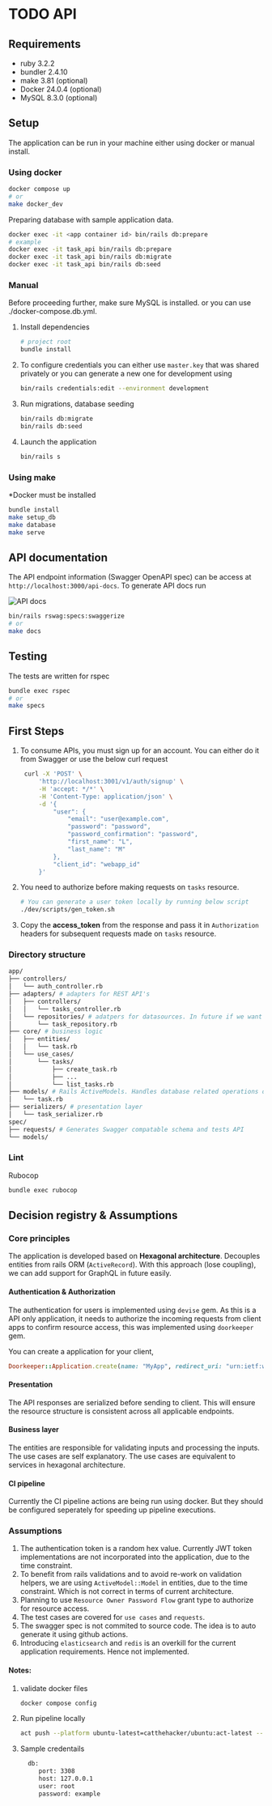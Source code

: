 # TODO API

## Requirements

- ruby 3.2.2
- bundler 2.4.10
- make 3.81 (optional)
- Docker 24.0.4 (optional)
- MySQL 8.3.0 (optional)

## Setup

The application can be run in your machine either using docker or manual install.

### Using docker

```bash
docker compose up
# or
make docker_dev
```

Preparing database with sample application data.

```bash
docker exec -it <app container id> bin/rails db:prepare
# example
docker exec -it task_api bin/rails db:prepare
docker exec -it task_api bin/rails db:migrate
docker exec -it task_api bin/rails db:seed
```

### Manual 

Before proceeding further, make sure MySQL is installed. or you can use ./docker-compose.db.yml.

1. Install dependencies

    ```bash
    # project root
    bundle install
    ```
2. To configure credentials you can either use `master.key` that was shared privately or you can generate a new one for development using 

    ```bash
    bin/rails credentials:edit --environment development
    ```
3. Run migrations, database seeding

    ```bash
    bin/rails db:migrate
    bin/rails db:seed
    ```    
4. Launch the application
   
    ```bash
    bin/rails s
    ```

### Using make

*Docker must be installed

```bash
bundle install
make setup_db
make database
make serve
```

## API documentation

The API endpoint information (Swagger OpenAPI spec) can be access at `http://localhost:3000/api-docs`. To generate API docs run

![API docs](./API.png)

```bash
bin/rails rswag:specs:swaggerize 
# or
make docs
```

## Testing

The tests are written for rspec

```bash
bundle exec rspec
# or
make specs
```

## First Steps

1. To consume APIs, you must sign up for an account. You can either do it from Swagger or use the below curl request
   
   ```bash
    curl -X 'POST' \
        'http://localhost:3001/v1/auth/signup' \
        -H 'accept: */*' \
        -H 'Content-Type: application/json' \
        -d '{
            "user": {
                "email": "user@example.com",
                "password": "password",
                "password_confirmation": "password",
                "first_name": "L",
                "last_name": "M"
            },
            "client_id": "webapp_id"
        }'
   ```

2. You need to authorize before making requests on `tasks` resource.

    ```bash
    # You can generate a user token locally by running below script
    ./dev/scripts/gen_token.sh
    ```

3. Copy the **access_token** from the response and pass it in `Authorization` headers for subsequent requests made on `tasks` resource.

### Directory structure

```bash
app/
├── controllers/
│   └── auth_controller.rb
├── adapters/ # adapters for REST API's
│   ├── controllers/
│   │   └── tasks_controller.rb
│   └── repositories/ # adatpers for datasources. In future if we want to use another ORM this is where we implement new adapter.
│       └── task_repository.rb
├── core/ # business logic 
│   ├── entities/
│   │   └── task.rb
│   └── use_cases/
│       └── tasks/
│           ├── create_task.rb
│           ├── ...
│           └── list_tasks.rb
├── models/ # Rails ActiveModels. Handles database related operations only.
│   └── task.rb
├── serializers/ # presentation layer
│   └── task_serializer.rb
spec/
├── requests/ # Generates Swagger compatable schema and tests API
└── models/

```

### Lint

Rubocop

```bash
bundle exec rubocop
```


## Decision registry & Assumptions

### Core principles

The application is developed based on **Hexagonal architecture**. Decouples entities from rails ORM (`ActiveRecord`). With this approach (lose coupling), we can add support for GraphQL in future easily.

#### Authentication & Authorization

The authentication for users is implemented using `devise` gem. As this is a API only application, it needs to authorize the incoming requests from client apps to confirm resource access, this was implemented using `doorkeeper` gem. 

You can create a application for your client,

```rb
Doorkeeper::Application.create(name: "MyApp", redirect_uri: "urn:ietf:wg:oauth:20:oob", scopes: ["read", "write"])
```

#### Presentation

The API responses are serialized before sending to client. This will ensure the resource structure is consistent across all applicable endpoints.

#### Business layer

The entities are responsible for validating inputs and processing the inputs. 
The use cases are self explanatory. The use cases are equivalent to services in hexagonal architecture.

#### CI pipeline

Currently the CI pipeline actions are being run using docker. But they should be configured seperately for speeding up pipeline executions.

### Assumptions

1. The authentication token is a random hex value. Currently JWT token implementations are not incorporated into the application, due to the time constraint.
2. To benefit from rails validations and to avoid re-work on validation helpers, we are using `ActiveModel::Model` in entities, due to the time constraint. Which is not correct in terms of current architecture.
3. Planning to use `Resource Owner Password Flow` grant type to authorize for resource access.
4. The test cases are covered for `use cases` and `requests`.
5. The swagger spec is not commited to source code. The idea is to auto generate it using github actions.
6. Introducing `elasticsearch` and `redis` is an overkill for the current application requirements. Hence not implemented.


#### Notes:

1. validate docker files

   ```bash
   docker compose config
   ```

2. Run pipeline locally

   ```bash
   act push --platform ubuntu-latest=catthehacker/ubuntu:act-latest --container-architecture linux/amd64
   ```   
3. Sample credentails
   
   ```bash
     db:
        port: 3308
        host: 127.0.0.1
        user: root
        password: example
   ```
